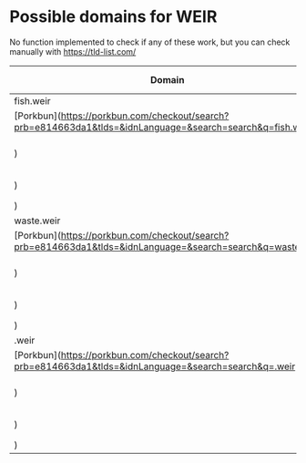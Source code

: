 # Possible domains for WEIR

No function implemented to check if any of these work, but you can check manually with https://tld-list.com/

| Domain | Porkbun | NameCheap | Google Domains |
|---|---|---|---|
| fish.weir | [Porkbun](https://porkbun.com/checkout/search?prb=e814663da1&tlds=&idnLanguage=&search=search&q=fish.weir) | [Namecheap](https://www.namecheap.com/domains/registration/results/?domain=fish.weir) | [Google](https://domains.google.com/registrar/search?searchTerm=fish.weir) |
| waste.weir | [Porkbun](https://porkbun.com/checkout/search?prb=e814663da1&tlds=&idnLanguage=&search=search&q=waste.weir) | [Namecheap](https://www.namecheap.com/domains/registration/results/?domain=waste.weir) | [Google](https://domains.google.com/registrar/search?searchTerm=waste.weir) |
| .weir | [Porkbun](https://porkbun.com/checkout/search?prb=e814663da1&tlds=&idnLanguage=&search=search&q=.weir) | [Namecheap](https://www.namecheap.com/domains/registration/results/?domain=.weir) | [Google](https://domains.google.com/registrar/search?searchTerm=.weir) |
